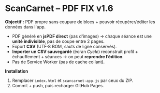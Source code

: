 # ScanCarnet – PDF FIX v1.6

**Objectif :** PDF propre sans coupure de blocs + pouvoir récupérer/éditer les données dans l'app.

- PDF généré en **jsPDF direct** (pas d'images) → chaque séance est une **unité indivisible**, pas de coupe entre 2 pages.
- Export **CSV** (UTF‑8 BOM, sauts de ligne conservés).
- **Importer un CSV sauvegardé** (écran *Cycle*) reconstruit profil + échauffement + séances → on peut **reprendre l’édition**.
- Pas de Service Worker (pas de cache collant).

**Installation**
1. Remplacer `index.html` et `scancarnet-app.js` par ceux du ZIP.
2. Commit + push, puis recharger GitHub Pages.
